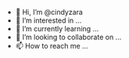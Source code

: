 - 👋 Hi, I’m @cindyzara
- 👀 I’m interested in ...
- 🌱 I’m currently learning ...
- 💞️ I’m looking to collaborate on ...
- 📫 How to reach me ...

<!---
cindyzara/cindyzara is a ✨ special ✨ repository because its `README.md` (this file) appears on your GitHub profile.
You can click the Preview link to take a look at your changes.
--->
